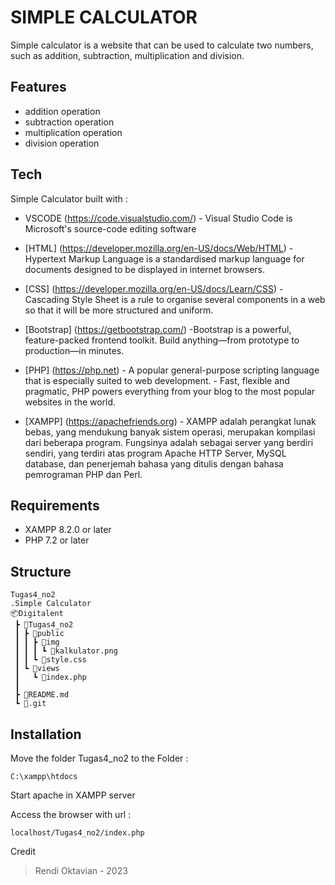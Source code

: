 # SIMPLE CALCULATOR

Simple calculator is a website that can be used to calculate two numbers, such as addition, subtraction, multiplication and division.

## Features
- addition operation
- subtraction operation
- multiplication operation
- division operation

## Tech 
Simple Calculator built with : 
* VSCODE (https://code.visualstudio.com/) - Visual Studio Code is Microsoft's source-code editing software

* [HTML] (https://developer.mozilla.org/en-US/docs/Web/HTML) - Hypertext Markup Language is a standardised markup language for documents designed to be displayed in internet browsers.

* [CSS] (https://developer.mozilla.org/en-US/docs/Learn/CSS) - Cascading Style Sheet is a rule to organise several components in a web so that it will be more structured and uniform. 

* [Bootstrap] (https://getbootstrap.com/) -Bootstrap is a powerful, feature-packed frontend toolkit. Build anything—from prototype to production—in minutes.

* [PHP] (https://php.net) - A popular general-purpose scripting language that is especially suited to web development. - Fast, flexible and pragmatic, PHP powers everything from your blog to the most popular websites in the world.

* [XAMPP] (https://apachefriends.org) - XAMPP adalah perangkat lunak bebas, yang mendukung banyak sistem operasi, merupakan kompilasi dari beberapa program. Fungsinya adalah sebagai server yang berdiri sendiri, yang terdiri atas program Apache HTTP Server, MySQL database, dan penerjemah bahasa yang ditulis dengan bahasa pemrograman PHP dan Perl.

## Requirements

* XAMPP 8.2.0 or later
* PHP 7.2 or later

## Structure

```
Tugas4_no2
.Simple Calculator
📦Digitalent
 ┣ 📂Tugas4_no2
 ┃ ┣ 📂public
 ┃ ┃ ┣ 📂img
 ┃ ┃ ┃ ┗ 📜kalkulator.png
 ┃ ┃ ┗ 📜style.css
 ┃ ┗ 📂views
 ┃   ┗ 📜index.php
 ┃ 
 ┣ 📜README.md
 ┗ 📜.git

```

## Installation

Move the folder Tugas4_no2 to the Folder :

```
C:\xampp\htdocs
```
Start apache in XAMPP server

Access the browser with url :

```
localhost/Tugas4_no2/index.php
```

Credit
> Rendi Oktavian - 2023